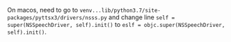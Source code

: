 On macos, need to go to `venv...lib/python3.7/site-packages/pyttsx3/drivers/nsss.py` and change line `self = super(NSSpeechDriver, self).init()` to `eslf = objc.super(NSSpeechDriver, self).init()`.